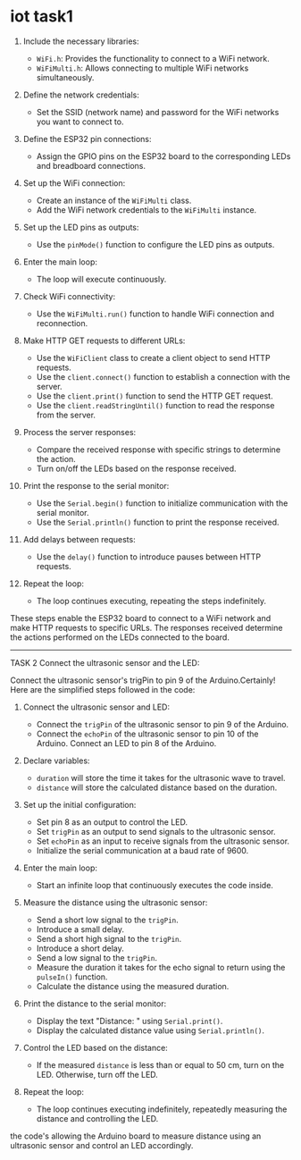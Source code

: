 # iot task1

1. Include the necessary libraries:
   - `WiFi.h`: Provides the functionality to connect to a WiFi network.
   - `WiFiMulti.h`: Allows connecting to multiple WiFi networks simultaneously.

2. Define the network credentials:
   - Set the SSID (network name) and password for the WiFi networks you want to connect to.

3. Define the ESP32 pin connections:
   - Assign the GPIO pins on the ESP32 board to the corresponding LEDs and breadboard connections.

4. Set up the WiFi connection:
   - Create an instance of the `WiFiMulti` class.
   - Add the WiFi network credentials to the `WiFiMulti` instance.

5. Set up the LED pins as outputs:
   - Use the `pinMode()` function to configure the LED pins as outputs.

6. Enter the main loop:
   - The loop will execute continuously.

7. Check WiFi connectivity:
   - Use the `WiFiMulti.run()` function to handle WiFi connection and reconnection.

8. Make HTTP GET requests to different URLs:
   - Use the `WiFiClient` class to create a client object to send HTTP requests.
   - Use the `client.connect()` function to establish a connection with the server.
   - Use the `client.print()` function to send the HTTP GET request.
   - Use the `client.readStringUntil()` function to read the response from the server.

9. Process the server responses:
   - Compare the received response with specific strings to determine the action.
   - Turn on/off the LEDs based on the response received.

10. Print the response to the serial monitor:
    - Use the `Serial.begin()` function to initialize communication with the serial monitor.
    - Use the `Serial.println()` function to print the response received.

11. Add delays between requests:
    - Use the `delay()` function to introduce pauses between HTTP requests.

12. Repeat the loop:
    - The loop continues executing, repeating the steps indefinitely.

These steps enable the ESP32 board to connect to a WiFi network and make HTTP requests to specific URLs. The responses received determine the actions performed on the LEDs connected to the board.
__________________________________________________________________________________________________

TASK 2 
Connect the ultrasonic sensor and the LED:

Connect the ultrasonic sensor's trigPin to pin 9 of the Arduino.Certainly! Here are the simplified steps followed in the code:

1. Connect the ultrasonic sensor and LED:
    - Connect the `trigPin` of the ultrasonic sensor to pin 9 of the Arduino.
    - Connect the `echoPin` of the ultrasonic sensor to pin 10 of the Arduino.
    Connect an LED to pin 8 of the Arduino.

2. Declare variables:
    - `duration` will store the time it takes for the ultrasonic wave to travel.
    - `distance` will store the calculated distance based on the duration.

3. Set up the initial configuration:
    - Set pin 8 as an output to control the LED.
    - Set `trigPin` as an output to send signals to the ultrasonic sensor.
    - Set `echoPin` as an input to receive signals from the ultrasonic sensor.
    - Initialize the serial communication at a baud rate of 9600.

4. Enter the main loop:
    - Start an infinite loop that continuously executes the code inside.

5. Measure the distance using the ultrasonic sensor:
    - Send a short low signal to the `trigPin`.
    - Introduce a small delay.
    - Send a short high signal to the `trigPin`.
    - Introduce a short delay.
    - Send a low signal to the `trigPin`.
    - Measure the duration it takes for the echo signal to return using the `pulseIn()` function.
    - Calculate the distance using the measured duration.

6. Print the distance to the serial monitor:
    - Display the text "Distance: " using `Serial.print()`.
    - Display the calculated distance value using `Serial.println()`.

7. Control the LED based on the distance:
    - If the measured `distance` is less than or equal to 50 cm, turn on the LED.
    Otherwise, turn off the LED.

8. Repeat the loop:
    - The loop continues executing indefinitely, repeatedly measuring the distance and controlling the LED.

 the code's allowing the Arduino board to measure distance using an ultrasonic sensor and control an LED accordingly.



